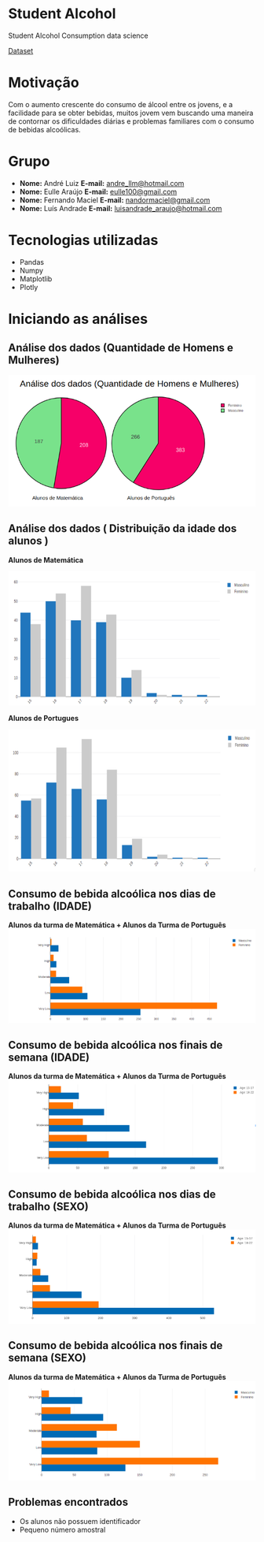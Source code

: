# Student Alcohol
Student Alcohol Consumption data science

[Dataset](https://www.kaggle.com/uciml/student-alcohol-consumption)

<!--O trabalho foi desenvolvido com o objetivo de explicitar o consumo de bebidas alcolicas entre estudantes e relacionar o seu desempenho academico e problemas familiares que o alcool.-->

# Motivação
  Com o aumento crescente do consumo de álcool entre os jovens, e a facilidade para se obter bebidas, muitos jovem vem buscando uma maneira de contornar os dificuldades diárias e problemas familiares com o consumo de bebidas alcoólicas.

# Grupo 
* **Nome:** André Luiz **E-mail:** andre_llm@hotmail.com
* **Nome:** Eulle Araújo **E-mail:**  eulle100@gmail.com
* **Nome:** Fernando Maciel **E-mail:** nandormaciel@gmail.com
* **Nome:** Luís Andrade **E-mail:** luisandrade_araujo@hotmail.com

# Tecnologias utilizadas
* Pandas
* Numpy
* Matplotlib
* Plotly

# Iniciando as análises 

## Análise dos dados (Quantidade de Homens e Mulheres)
![Homens e Mulheres](img/5.png)

## Análise dos dados ( Distribuição da idade dos alunos )
**Alunos de Matemática**

![Alunos de Matemática](img/5Matematica.png)

**Alunos de Portugues**

![Alunos de Portugues](img/6portugues.png)

## Consumo de bebida alcoólica nos dias de trabalho (IDADE)
**Alunos da turma de Matemática + Alunos da Turma de Português**
![Idade](img/4.png)

## Consumo de bebida alcoólica nos finais de semana (IDADE)
**Alunos da turma de Matemática + Alunos da Turma de Português**
![Idade](img/2.png)

## Consumo de bebida alcoólica nos dias de trabalho (SEXO)
**Alunos da turma de Matemática + Alunos da Turma de Português**
![Sexo](img/1.png)

## Consumo de bebida alcoólica nos finais de semana (SEXO)
**Alunos da turma de Matemática + Alunos da Turma de Português**
![Sexo](img/3.png)


## Problemas encontrados
* Os alunos não possuem identificador 
* Pequeno número amostral


